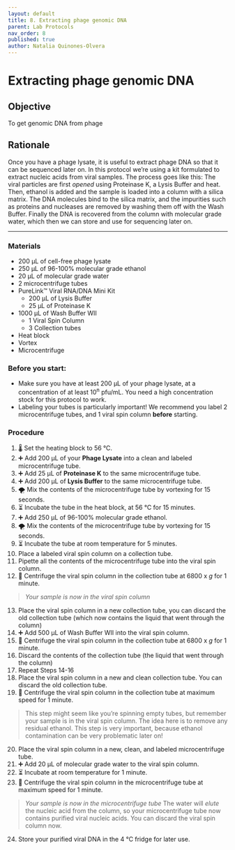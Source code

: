 ```yaml
---
layout: default
title: 8. Extracting phage genomic DNA
parent: Lab Protocols
nav_order: 8
published: true
author: Natalia Quinones-Olvera
---
```


# Extracting phage genomic DNA

## Objective
To get genomic DNA from phage

## Rationale
Once you have a phage lysate, it is useful to extract phage DNA so that it can be sequenced later on. In this protocol we’re using a kit formulated to extract nucleic acids from viral samples. The process goes like this: The viral particles are first _opened_ using Proteinase K, a Lysis Buffer and heat. Then, ethanol is added and the sample is loaded into a column with a silica matrix. The DNA molecules bind to the silica matrix, and the impurities such as proteins and nucleases are removed by washing them off with the Wash Buffer. Finally the DNA is recovered from the column with molecular grade water, which then we can store and use for sequencing later on.

---

### Materials
- 200 μL of cell-free phage lysate
- 250 μL of 96-100% molecular grade ethanol
- 20 μL of molecular grade water 
- 2 microcentrifuge tubes
- PureLink™ Viral RNA/DNA Mini Kit
    - 200 μL of Lysis Buffer
    - 25 μL of Proteinase K
- 1000 μL of Wash Buffer WII
    - 1 Viral Spin Column
    - 3 Collection tubes
- Heat block
- Vortex
- Microcentrifuge

### Before you start:
- Make sure you have at least 200 μL of your phage lysate, at a concentration of at least 10<sup>n</sup> pfu/mL. You need a high concentration stock for this protocol to work.
- Labeling your tubes is particularly important! We recommend you label 2 microcentrifuge tubes, and 1 viral spin column **before** starting.

### Procedure
1. 🌡️ Set the heating block to 56 ℃.
2. ➕ Add 200 μL of your **Phage Lysate** into a clean and labeled microcentrifuge tube.
3. ➕ Add 25 μL of **Proteinase K** to the same microcentrifuge tube.
4. ➕ Add 200 μL of **Lysis Buffer** to the same microcentrifuge tube.
5. 🌪 Mix the contents of the microcentrifuge tube by vortexing for 15 seconds.
6. ⏳ Incubate the tube in the heat block, at 56 ℃ for 15 minutes.
7. ➕ Add 250 μL of  96-100% molecular grade ethanol.
8. 🌪️ Mix the contents of the microcentrifuge tube by vortexing for 15 seconds.
9. ⏳ Incubate the tube at room temperature for 5 minutes.
10.    Place a labeled viral spin column on a collection tube.
11. Pipette all the contents of the microcentrifuge tube into the viral spin column.
12. 💫 Centrifuge the viral spin column in the collection tube at 6800 x _g_ for 1 minute.
> *Your sample is now in the viral spin column*
13. Place the viral spin column in a new collection tube, you can discard the old collection tube (which now contains the liquid that went through the column)
14. ➕ Add 500 μL of Wash Buffer WII into the viral spin column.
15. 💫 Centrifuge the viral spin column in the collection tube at 6800 x _g_ for 1 minute.
16. Discard the contents of the collection tube (the liquid that went through the column)
17. Repeat Steps 14-16
18. Place the viral spin column in a new and clean collection tube. You can discard the old collection tube.
19. 💫 Centrifuge the viral spin column in the collection tube at maximum speed for 1 minute.
> This step might seem like you’re spinning empty tubes, but remember your sample is in the viral spin column. The idea here is to remove any residual ethanol. This step is very important, because ethanol contamination can be very problematic later on!
20. Place the viral spin column in a new, clean, and labeled microcentrifuge tube.
21. ➕ Add 20 μL of molecular grade water to the viral spin column.
22. ⏳ Incubate at room temperature for 1 minute.
23. 💫 Centrifuge the viral spin column in the microcentrifuge tube at maximum speed for 1 minute. 
> *Your sample is now in the microcentrifuge tube* The water will _elute_ the nucleic acid from the column, so your microcentrifuge tube now contains purified viral nucleic acids. You can discard the viral spin column now.
24. Store your purified viral DNA in the 4 ℃ fridge for later use.
